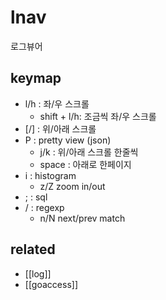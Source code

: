 # lnav
로그뷰어

## keymap

- l/h : 좌/우 스크롤
  - shift + l/h: 조금씩 좌/우 스크롤
- [/] : 위/아래 스크롤
- P : pretty view (json)
  - j/k : 위/아래 스크롤 한줄씩
  - space : 아래로 한페이지
- i : histogram
  - z/Z zoom in/out
- ; : sql
- / : regexp
  - n/N next/prev match
  
## related
- [[log]]
- [[goaccess]]
